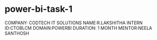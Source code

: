 # power-bi-task-1
COMPANY: CODTECH IT SOLUTIONS
NAME:R.LAKSHITHA
INTERN ID:CTOBLCM
DOMAIN:POWERBI
DURATION: 1 MONTH
MENTOR:NEELA SANTHOSH
